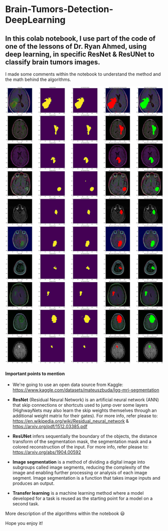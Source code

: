 # Brain-Tumors-Detection-DeepLearning

## In this colab notebook, I use part of the code of one of the lessons of Dr. Ryan Ahmed, using deep learning, in specific ResNet & ResUNet to classify brain tumors images.

I made some comments within the notebook to understand the method and the math behind the algorithms. 

![This is an Image](https://raw.githubusercontent.com/LaloGarces/Brain-Tumors-Detection-DeepLearning/main/Brain%20Tumors%20Detection%20Final%20Results.png)

#### Important points to mention ####

- We're going to use an open data source from Kaggle: https://www.kaggle.com/datasets/mateuszbuda/lgg-mri-segmentation

- **ResNet** (Residual Neural Network) is an artificial neural network (ANN) that skip connections or shortcuts used to jump over some layers (HighwayNets may also learn the skip weights themselves through an additional weight matrix for their gates). For more info, refer please to: https://en.wikipedia.org/wiki/Residual_neural_network & https://arxiv.org/pdf/1512.03385.pdf

- **ResUNet** infers sequentially the boundary of the objects, the distance transform of the segmentation mask, the segmentation mask and a colored reconstruction of the input. For more info, refer please to: https://arxiv.org/abs/1904.00592

- **Image segmentation** is a method of dividing a digital image into subgroups called image segments, reducing the complexity of the image and enabling further processing or analysis of each image segment. Image segmentation is a function that takes image inputs and produces an output.

- **Transfer learning** is a machine learning method where a model developed for a task is reused as the starting point for a model on a second task.

More description of the algorithms within the notebook 😃

Hope you enjoy it!
